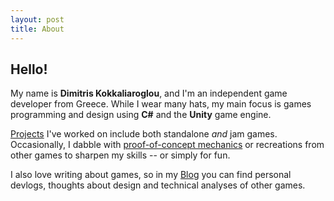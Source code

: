 ```yaml
---
layout: post
title: About
---
```


## Hello!


  My name is **Dimitris Kokkaliaroglou**, and I'm an independent game developer from Greece. 
  While I wear many hats, my main focus is games programming and design using **C#** and the **Unity** game engine.


  <a href="https://dikokkali.github.io/game_projects" target="_blank">Projects</a> I've worked on include both standalone _and_ jam games. Occasionally, I dabble with 
  <a href="https://dikokkali.github.io/game_projects" target="_blank">proof-of-concept mechanics</a> or recreations from other games
  to sharpen my skills -- or simply for fun.


  I also love writing about games, so in my <a href="https://dikokkali.github.io/blog" target="_blank">Blog</a> you can find 
  personal devlogs, thoughts about design and technical analyses of other games.

